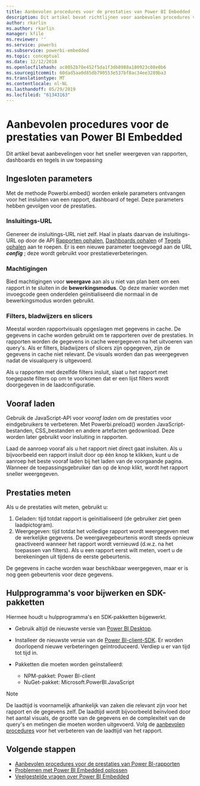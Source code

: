 ```yaml
---
title: Aanbevolen procedures voor de prestaties van Power BI Embedded
description: Dit artikel bevat richtlijnen voor aanbevolen procedures voor ingesloten analyses
author: rkarlin
ms.author: rkarlin
manager: kfile
ms.reviewer: ''
ms.service: powerbi
ms.subservice: powerbi-embedded
ms.topic: conceptual
ms.date: 12/12/2018
ms.openlocfilehash: ac8052b78e452f5da1f3db8988a180923c08e0b6
ms.sourcegitcommit: 60dad5aa0d85db790553e537bf8ac34ee3289ba3
ms.translationtype: MT
ms.contentlocale: nl-NL
ms.lasthandoff: 05/29/2019
ms.locfileid: "61343163"
---
```

# <a name="power-bi-embedded-performance-best-practices"></a>Aanbevolen procedures voor de prestaties van Power BI Embedded

Dit artikel bevat aanbevelingen voor het sneller weergeven van rapporten, dashboards en tegels in uw toepassing

## <a name="embed-parameters"></a>Ingesloten parameters

Met de methode Powerbi.embed() worden enkele parameters ontvangen voor het insluiten van een rapport, dashboard of tegel. Deze parameters hebben gevolgen voor de prestaties.

### <a name="embed-url"></a>Insluitings-URL

Genereer de insluitings-URL niet zelf. Haal in plaats daarvan de insluitings-URL op door de API [Rapporten ophalen](/rest/api/power-bi/reports/getreportsingroup), [Dashboards ophalen](/rest/api/power-bi/dashboards/getdashboardsingroup) of [Tegels ophalen](/rest/api/power-bi/dashboards/gettilesingroup) aan te roepen. Er is een nieuwe parameter toegevoegd aan de URL **_config_** ; deze wordt gebruikt voor prestatieverbeteringen.

### <a name="permissions"></a>Machtigingen

Bied machtigingen voor **weergave** aan als u niet van plan bent om een rapport in te sluiten in de **bewerkingsmodus**. Op deze manier worden met invoegcode geen onderdelen geïnitialiseerd die normaal in de bewerkingsmodus worden gebruikt.

### <a name="filters-bookmarks-and-slicers"></a>Filters, bladwijzers en slicers

Meestal worden rapportvisuals opgeslagen met gegevens in cache. De gegevens in cache worden gebruikt om te rapporteren over de prestaties. In rapporten worden de gegevens in cache weergegeven na het uitvoeren van query's. Als er filters, bladwijzers of slicers zijn opgegeven, zijn de gegevens in cache niet relevant. De visuals worden dan pas weergegeven nadat de visualquery is uitgevoerd.

Als u rapporten met dezelfde filters insluit, slaat u het rapport met toegepaste filters op om te voorkomen dat er een lijst filters wordt doorgegeven in de laadconfiguratie.

## <a name="preload"></a>Vooraf laden

Gebruik de JavaScript-API voor *vooraf laden* om de prestaties voor eindgebruikers te verbeteren.
Met Powerbi.preload() worden JavaScript-bestanden, CSS_bestanden en andere artefacten gedownload. Deze worden later gebruikt voor insluiting in rapporten.

Laad de aanroep vooraf als u het rapport niet direct gaat insluiten. Als u bijvoorbeeld een rapport insluit door op één knop te klikken, kunt u de aanroep het beste vooraf laden bij het laden van de voorgaande pagina. Wanneer de toepassingsgebruiker dan op de knop klikt, wordt het rapport sneller weergegeven.

## <a name="measure-performance"></a>Prestaties meten

Als u de prestaties wilt meten, gebruikt u:

1. Geladen: tijd totdat rapport is geïnitialiseerd (de gebruiker ziet geen laadpictogram).
2. Weergegeven: tijd totdat het volledige rapport wordt weergegeven met de werkelijke gegevens. De weergavegebeurtenis wordt steeds opnieuw geactiveerd wanneer het rapport wordt vernieuwd (d.w.z. na het toepassen van filters). Als u een rapport eerst wilt meten, voert u de berekeningen uit tijdens de eerste gebeurtenis.

De gegevens in cache worden waar beschikbaar weergegeven, maar er is nog geen gebeurtenis voor deze gegevens.

## <a name="update-tools-and-sdk-packages"></a>Hulpprogramma's voor bijwerken en SDK-pakketten

Hiermee houdt u hulpprogramma's en SDK-pakketten bijgewerkt.

* Gebruik altijd de nieuwste versie van [Power BI Desktop](https://powerbi.microsoft.com/desktop/).

* Installeer de nieuwste versie van de [Power BI-client-SDK](https://github.com/Microsoft/PowerBI-JavaScript). Er worden doorlopend nieuwe verbeteringen geïntroduceerd. Verdiep u er van tijd tot tijd in.

* Pakketten die moeten worden geïnstalleerd:
    * NPM-pakket: Power BI-client
    * NuGet-pakket: Microsoft.PowerBI.JavaScript

> [!Note]
> De laadtijd is voornamelijk afhankelijk van zaken die relevant zijn voor het rapport en de gegevens zelf. De laadtijd wordt bijvoorbeeld beïnvloed door het aantal visuals, de grootte van de gegevens en de complexiteit van de query's en metingen die moeten worden uitgevoerd. Volg de [aanbevolen procedures](../power-bi-reports-performance.md) voor het verbeteren van de laadtijd van het rapport.

## <a name="next-steps"></a>Volgende stappen

* [Aanbevolen procedures voor de prestaties van Power BI-rapporten](../power-bi-reports-performance.md)
* [Problemen met Power BI Embedded oplossen](embedded-troubleshoot.md)
* [Veelgestelde vragen over Power BI Embedded](embedded-faq.md)
